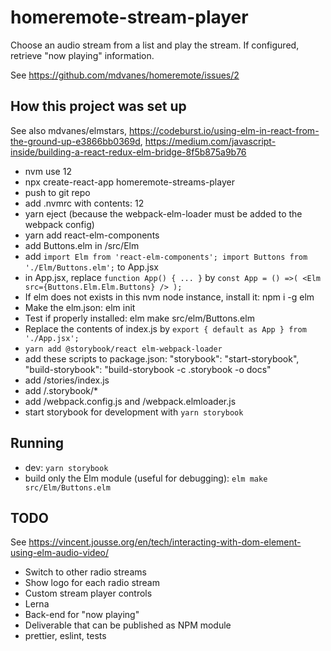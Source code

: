# homeremote-stream-player

Choose an audio stream from a list and play the stream. If configured, retrieve "now playing" information.

See https://github.com/mdvanes/homeremote/issues/2

## How this project was set up

See also mdvanes/elmstars, https://codeburst.io/using-elm-in-react-from-the-ground-up-e3866bb0369d, https://medium.com/javascript-inside/building-a-react-redux-elm-bridge-8f5b875a9b76

* nvm use 12
* npx create-react-app homeremote-streams-player
* push to git repo
* add .nvmrc with contents: 12
* yarn eject (because the webpack-elm-loader must be added to the webpack config)
* yarn add react-elm-components
* add Buttons.elm in /src/Elm
* add `import Elm from 'react-elm-components'; import Buttons from './Elm/Buttons.elm';` to App.jsx
* in App.jsx, replace `function App() { ... }` by `const App = () =>(
                                                     <Elm src={Buttons.Elm.Elm.Buttons} />
                                                   );`
* If elm does not exists in this nvm node instance, install it: npm i -g elm
* Make the elm.json: elm init
* Test if properly installed: elm make src/elm/Buttons.elm
* Replace the contents of index.js by `export { default as App } from './App.jsx';`
* `yarn add @storybook/react elm-webpack-loader`
* add these scripts to package.json:       "storybook": "start-storybook",
    "build-storybook": "build-storybook -c .storybook -o docs"
* add /stories/index.js 
* add /.storybook/*
* add /webpack.config.js and /webpack.elmloader.js
* start storybook for development with `yarn storybook`

## Running

* dev: `yarn storybook`
* build only the Elm module (useful for debugging): `elm make src/Elm/Buttons.elm` 

## TODO

See https://vincent.jousse.org/en/tech/interacting-with-dom-element-using-elm-audio-video/

* Switch to other radio streams
* Show logo for each radio stream
* Custom stream player controls
* Lerna
* Back-end for "now playing"
* Deliverable that can be published as NPM module
* prettier, eslint, tests

